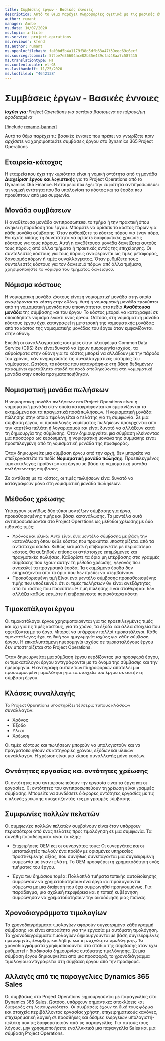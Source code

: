 ```yaml
---
title: Συμβάσεις έργων - Βασικές έννοιες
description: Αυτό το θέμα παρέχει πληροφορίες σχετικά με τις βασικές έννοιες των συμβάσεων έργου στο Project Operations.
author: rumant
manager: Annbe
ms.date: 10/07/2020
ms.topic: article
ms.service: project-operations
ms.reviewer: kfend
ms.author: rumant
ms.openlocfilehash: fa00bd5b4a1179f38d5dfb63a47b39eec69c6ecf
ms.sourcegitcommit: 573be7e36604ace82b35e439cfa748aa7c587415
ms.translationtype: HT
ms.contentlocale: el-GR
ms.lasthandoff: 11/25/2020
ms.locfileid: "4642138"
---
```

# <a name="project-contracts---key-concepts"></a>Συμβάσεις έργων - Βασικές έννοιες

_**Ισχύει για:** Project Operations για σενάρια βασισμένα σε πόρους/μη εφοδιασμένα_

[!include [rename-banner](~/includes/cc-data-platform-banner.md)]

Αυτό το θέμα παρέχει τις βασικές έννοιες που πρέπει να γνωρίζετε πριν αρχίσετε να χρησιμοποιείτε συμβάσεις έργου στο Dynamics 365 Project Operations:

## <a name="owning-company"></a>Εταιρεία-κάτοχος

Η εταιρεία που έχει την κυριότητα είναι η νομική οντότητα από τη μονάδα **Διαχείριση έργου και λογιστικής** για το Project Operations από το Dynamics 365 Finance. Η εταιρεία που έχει την κυριότητα αντιπροσωπεύει τη νομική οντότητα που θα υπολογίσει το κόστος και τα έσοδα που προκύπτουν από μια συμφωνία.

## <a name="contracting-unit"></a>Μονάδα συμβάσεων

Η αναθέτουσα μονάδα αντιπροσωπεύει το τμήμα ή την πρακτική όπου ανήκει η παράδοση του έργου. Μπορείτε να ορίσετε το κόστος πόρων για κάθε μονάδα σύμβασης. Όταν καθορίζετε το κόστος πόρου για έναν πόρο, θα έχετε επίσης τη δυνατότητα να ορίσετε διαφορετικές χρεώσεις κόστους για τους πόρους. Αυτή η αναθέτουσα μονάδα δανείζεται αυτούς τους πόρους από άλλα τμήματα ή πρακτικές εντός της επιχείρησης. Οι συντελεστές κόστους για τους πόρους αναφέρονται ως τιμές μεταφοράς, δανεισμός πόρων ή τιμές συναλλάγματος. Όταν ρυθμίζετε τους συντελεστές κόστους για τον δανεισμό πόρων από άλλα τμήματα, χρησιμοποιήστε το νόμισμα του τμήματος δανεισμού.

## <a name="cost-currency"></a>Νόμισμα κόστους

Η νομισματική μονάδα κόστους είναι η νομισματική μονάδα στην οποία αναφέρονται τα κόστη στην οθόνη. Αυτή η νομισματική μονάδα προκύπτει από τη νομισματική μονάδα που επισυνάπτεται στο πεδίο **Αναθέτουσα μονάδα** της σύμβασης και του έργου. Το κόστος μπορεί να καταγραφεί σε οποιοδήποτε νόμισμα έναντι ενός έργου. Ωστόσο, στη νομισματική μονάδα κόστους έργου έχει καταγραφεί η μετατροπή της νομισματικής μονάδας από το κόστος της νομισματικής μονάδας του έργου όταν εμφανίζονται στην οθόνη.

Επειδή οι συναλλαγματικές ισοτιμίες στην πλατφόρμα Common Data Service (CDS) δεν είναι δυνατό να έχουν ημερομηνία ισχύος, τα αθροίσματα στην οθόνη για το κόστος μπορεί να αλλάξουν με την πάροδο του χρόνου, εάν ενημερώσετε τις συναλλαγματικές ισοτιμίες του νομίσματος. Ωστόσο, το κόστος που καταγράφηκε στη βάση δεδομένων παραμένει αμετάβλητο επειδή τα ποσά αποθηκεύονται στη νομισματική μονάδα στην οποία πραγματοποιήθηκαν.

## <a name="sales-currency"></a>Νομισματική μονάδα πωλήσεων

Η νομισματική μονάδα πωλήσεων στο Project Operations είναι η νομισματική μονάδα στην οποία καταγράφονται και εμφανίζονται τα εκτιμώμενα και τα πραγματικά ποσά πωλήσεων. Η νομισματική μονάδα πώλησης στην οποία τιμολογείται ο πελάτης για τη συμφωνία. Σε μια σύμβαση έργου, οι προεπιλογές νομίσματος πωλήσεων προέρχονται από την καρτέλα πελάτη ή λογαριασμού και είναι δυνατό να αλλάξουν κατά τη δημιουργία της σύμβασης. Όταν δημιουργείται μια σύμβαση κλείνοντας μια προσφορά ως κερδισμένη, η νομισματική μονάδα της σύμβασης είναι προεπιλεγμένη από τη νομισματική μονάδα της προσφοράς.

Όταν δημιουργείτε μια σύμβαση έργου από την αρχή, δεν μπορείτε να επεξεργαστείτε το πεδίο **Νομισματική μονάδα πώλησης**. Προεπιλεγμένος τιμοκατάλογος προϊόντων και έργου με βάση τη νομισματική μονάδα πωλήσεων της σύμβασης.

Σε αντίθεση με το κόστος, οι τιμές πωλήσεων είναι δυνατό να καταγραφούν μόνο στη νομισματική μονάδα πωλήσεων.

## <a name="billing-method"></a>Μέθοδος χρέωσης

Υπάρχουν συνήθως δύο τύποι μοντέλων σύμβασης για έργα, προκαθορισμένης τιμής και βάσει κατανάλωσης. Τα μοντέλα αυτά αντιπροσωπεύονται στο Project Operations ως μέθοδοι χρέωσης με δύο πιθανές τιμές:

- Χρόνος και υλικό: Αυτό είναι ένα μοντέλο σύμβασης με βάση την κατανάλωση όπου κάθε κόστος που προκύπτει υποστηρίζεται από τα αντίστοιχα έσοδα. Καθώς εκτιμάτε ή επιβαρύνεστε με περισσότερο κόστος, θα αυξηθούν επίσης οι αντίστοιχες εκτιμώμενες και πραγματικές πωλήσεις. Καθορίστε τα όρια μη υπέρβασης στις γραμμές σύμβασης που έχουν αυτήν τη μέθοδο χρέωσης, γεγονός που ανακαλεί τα πραγματικά έσοδα. Τα εκτιμώμενα έσοδα δεν επηρεάζονται από τα όρια που δεν πρέπει να υπερβαίνουν.
- Προκαθορισμένη τιμή Είναι ένα μοντέλο σύμβασης προκαθορισμένης τιμής που υποδεικνύει ότι οι τιμές πωλήσεων θα είναι ανεξάρτητες από το κόστος που προκύπτει. Η τιμή πώλησης είναι σταθερή και δεν αλλάζει καθώς εκτιμάτε ή επιβαρύνεστε περισσότερα κόστη.

## <a name="project-price-lists"></a>Τιμοκατάλογοι έργου

Οι τιμοκατάλογοι έργου χρησιμοποιούνται για τις προεπιλεγμένες τιμές και όχι για τις τιμές κόστους, για το χρόνο, τα έξοδα και άλλα στοιχεία που σχετίζονται με το έργο. Μπορεί να υπάρχουν πολλοί τιμοκατάλογοι. Κάθε τιμοκατάλογος έχει τη δική του ημερομηνία ισχύος για κάθε σύμβαση έργου. Η επικαλυπτόμενη ημερομηνία ισχύος σε τιμοκαταλόγους έργου δεν υποστηρίζεται στο Project Operations.

Όταν δημιουργείται μια σύμβαση έργου κερδίζοντας μια προσφορά έργου, οι τιμοκατάλογοι έργου αντιγράφονται με το όνομα της σύμβασης και την ημερομηνία. Η αντιγραφή αυτών των πληροφοριών αποτελεί μια προσαρμοσμένη τιμολόγηση για τα στοιχεία του έργου σε αυτήν τη σύμβαση έργου.

## <a name="transaction-classes"></a>Κλάσεις συναλλαγής

Το Project Operations υποστηρίζει τέσσερις τύπους κλάσεων συναλλαγών:

- Χρόνος
- Έξοδο
- Υλικό
- Χρέωση

Οι τιμές κόστους και πωλήσεων μπορούν να υπολογιστούν και να πραγματοποιηθούν σε κατηγορίες χρόνου, εξόδων και υλικών συναλλαγών. Η χρέωση είναι μια κλάση συναλλαγής μόνο εσόδων.

## <a name="work-entities-and-billing-entities"></a>Οντότητες εργασίας και οντότητες χρέωσης

Οι οντότητες που αντιπροσωπεύουν την εργασία είναι τα έργα και οι εργασίες. Οι οντότητες που αντιπροσωπεύουν τη χρέωση είναι γραμμές σύμβασης. Μπορείτε να συνδέσετε διάφορες οντότητες εργασίας με τις επιλογές χρέωσης συσχετίζοντάς τες με γραμμές σύμβασης.

## <a name="multi-customer-deals"></a>Συμφωνίες πολλών πελατών

Οι συμφωνίες πολλών πελατών συμβαίνουν είναι όταν υπάρχουν περισσότεροι από ένας πελάτες προς τιμολόγηση σε μια συμφωνία. Τα συνήθη παραδείγματα είναι τα εξής:

- Επιχειρήσεις OEM και οι συνεργάτες τους: Οι συνεργάτες και οι μεταπωλητές πωλούν ένα προϊόν με ορισμένες υπηρεσίες προστιθέμενης αξίας, που συνήθως συνεπάγονται μια συγκεκριμένη συμφωνία με έναν πελάτη. Το OEM προσφέρει τη χρηματοδότηση ενός τμήματος του έργου. 

- Έργα του δημόσιου τομέα: Πολλαπλά τμήματα τοπικής αυτοδιοίκησης συμφωνούν να χρηματοδοτήσουν ένα έργο και τιμολογούνται σύμφωνα με μια διαίρεση που έχει συμφωνηθεί προηγουμένως. Για παράδειγμα, μια σχολική περιφέρεια και η τοπική κυβέρνηση συμφώνησαν να χρηματοδοτήσουν την οικοδόμηση μιας πισίνας.

## <a name="invoice-schedules"></a>Χρονοδιαγράμματα τιμολογίων

Τα χρονοδιαγράμματα τιμολογίων αφορούν συγκεκριμένα κάθε γραμμή σύμβασης και είναι απαραίτητα για την εργασία με αυτόματη τιμολόγηση. Τα χρονοδιαγράμματα τιμολογίων δημιουργούνται με βάση συγκεκριμένες ημερομηνίες έναρξης και λήξης και τη συχνότητα τιμολόγησης. Τα χρονοδιαγράμματα χρησιμοποιούνται στο στάδιο της σύμβασης όταν έχει ρυθμιστεί η διαδικασία δημιουργίας αυτόματης τιμολόγησης. Σε μια σύμβαση έργου δημιουργείται από μια προσφορά, το χρονοδιάγραμμα τιμολογίου αντιγράφεται στη σύμβαση έργου από την προσφορά.

## <a name="changes-from-dynamics-365-sales-orders"></a>Αλλαγές από τις παραγγελίες Dynamics 365 Sales

Οι συμβάσεις στο Project Operations δημιουργούνται με παραγγελίες στο Dynamics 365 Sales. Ωστόσο, υπάρχουν σημαντικές αποκλίσεις και διαφορές στη λειτουργικότητα. Οι συμβάσεις έχουν τη δική τους φόρμα και στοιχεία περιβάλλοντος εργασίας χρήστη, επιχειρηματικούς κανόνες, επιχειρηματική λογική σε προσθήκες και δέσμες ενεργειών υπολογιστή-πελάτη που τις διαφοροποιούν από τις παραγγελίες. Για αυτούς τους λόγους, μην χρησιμοποιήσετε εναλλακτικά μια παραγγελία Sales και μια σύμβαση Project Operations.
